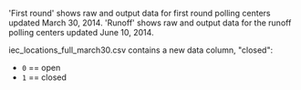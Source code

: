 'First round' shows raw and output data for first round polling centers updated March 30, 2014. 
'Runoff' shows raw and output data for the runoff polling centers updated June 10, 2014.

iec_locations_full_march30.csv contains a new data column, "closed": 
* `0` == open
* `1` == closed
